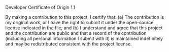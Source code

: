 Developer Certificate of Origin 1.1

By making a contribution to this project, I certify that:
(a) The contribution is my original work, or I have the right to submit it under
    the open-source license indicated in the file; and
(b) I understand and agree that this project and the contribution are public and
    that a record of the contribution (including all personal information I submit
    with it) is maintained indefinitely and may be redistributed consistent with
    the project license.

